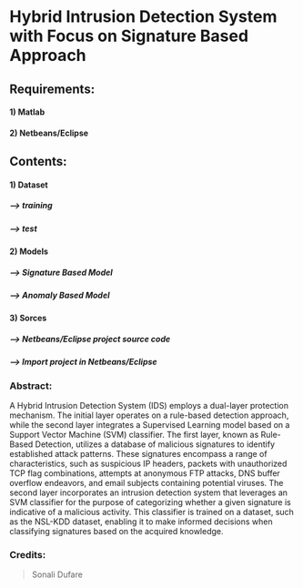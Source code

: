 # Hybrid Intrusion Detection System with Focus on Signature Based Approach

## Requirements:
#### 1) Matlab
#### 2) Netbeans/Eclipse

## Contents:
#### 1) Dataset
##### --> training
##### --> test
#### 2) Models
##### --> Signature Based Model
##### --> Anomaly Based Model
#### 3) Sorces
##### --> Netbeans/Eclipse project source code
##### --> Import project in Netbeans/Eclipse 

### Abstract:
A Hybrid Intrusion Detection System (IDS) employs a dual-layer protection mechanism. The initial layer operates on a rule-based detection approach, while the second layer integrates a Supervised Learning model based on a Support Vector Machine (SVM) classifier.
The first layer, known as Rule-Based Detection, utilizes a database of malicious signatures to identify established attack patterns. These signatures encompass a range of characteristics, such as suspicious IP headers, packets with unauthorized TCP flag combinations, attempts at anonymous FTP attacks, DNS buffer overflow endeavors, and email subjects containing potential viruses.
The second layer incorporates an intrusion detection system that leverages an SVM classifier for the purpose of categorizing whether a given signature is indicative of a malicious activity. This classifier is trained on a dataset, such as the NSL-KDD dataset, enabling it to make informed decisions when classifying signatures based on the acquired knowledge.


### Credits:
> Sonali Dufare
